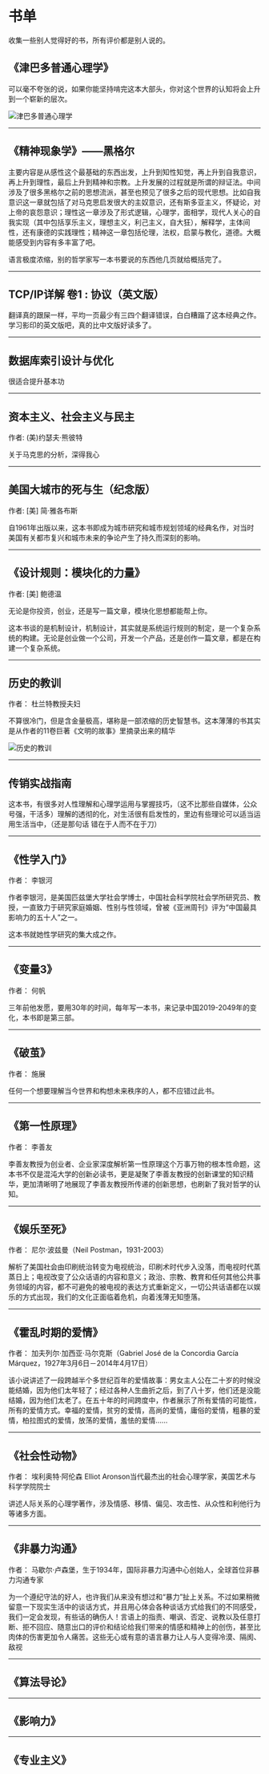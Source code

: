 # 书单

收集一些别人觉得好的书，所有评价都是别人说的。

## 《津巴多普通心理学》

可以毫不夸张的说，如果你能坚持啃完这本大部头，你对这个世界的认知将会上升到一个崭新的层次。

![津巴多普通心理学](./images/jbdptxlx.png)

---

## 《精神现象学》——黑格尔

主要内容是从感性这个最基础的东西出发，上升到知性知觉，再上升到自我意识，再上升到理性，最后上升到精神和宗教。上升发展的过程就是所谓的辩证法。中间涉及了很多黑格尔之前的思想流派，甚至也预见了很多之后的现代思想。比如自我意识这一章就包括了对马克思启发很大的主奴意识，还有斯多亚主义，怀疑论，对上帝的哀怨意识；理性这一章涉及了形式逻辑，心理学，面相学，现代人关心的自我实现（其中包括享乐主义，理想主义，利己主义，自大狂），解释学，主体间性，还有康德的实践理性；精神这一章包括伦理，法权，启蒙与教化，道德。大概能感受到内容有多丰富了吧。

语言极度浓缩，别的哲学家写一本书要说的东西他几页就给概括完了。

---

## TCP/IP详解 卷1 : 协议（英文版）

翻译真的跟屎一样，平均一页最少有三四个翻译错误，白白糟蹋了这本经典之作。学习影印的英文版吧，真的比中文版好读多了。

---

## 数据库索引设计与优化

很适合提升基本功

---

## 资本主义、社会主义与民主

作者: (美)约瑟夫·熊彼特

关于马克思的分析，深得我心

---

## 美国大城市的死与生（纪念版）

作者:  [美] 简·雅各布斯

自1961年出版以来，这本书即成为城市研究和城市规划领域的经典名作，对当时美国有关都市复兴和城市未来的争论产生了持久而深刻的影响。

---

## 《设计规则：模块化的力量》

作者:  [美] 鲍德温

无论是你投资，创业，还是写一篇文章，模块化思想都能帮上你。

这本书谈的是机制设计，机制设计，其实就是系统运行规则的制定，是一个复杂系统的构建。无论是创业做一个公司，开发一个产品，还是创作一篇文章，都是在构建一个复杂系统。

---

## 历史的教训

作者： 杜兰特教授夫妇

不算很冷门，但是含金量极高，堪称是一部浓缩的历史智慧书。这本薄薄的书其实是从作者的11卷巨著《文明的故事》里摘录出来的精华

![历史的教训](./images/lsdjx.png)

---

## 传销实战指南

这本书，有很多对人性理解和心理学运用与掌握技巧，（这不比那些自媒体，公众号强，干活多）理解的透彻的化，对生活很有启发性的，里边有些理论可以适当运用生活当中，（还是那句话 错在于人而不在于刀）

---

## 《性学入门》

作者： 李银河

作者李银河，是美国匹兹堡大学社会学博士，中国社会科学院社会学所研究员、教授，一直致力于研究家庭婚姻、性别与性领域，曾被《亚洲周刊》评为“中国最具影响力的五十人”之一。

这本书就她性学研究的集大成之作。

---

## 《变量3》

作者： 何帆

三年前他发愿，要用30年的时间，每年写一本书，来记录中国2019-2049年的变化，本书即是第三部。

---

## 《破茧》

作者： 施展

任何一个想要理解当今世界和构想未来秩序的人，都不应错过此书。

---

## 《第一性原理》

作者： 李善友

李善友教授为创业者、企业家深度解析第一性原理这个万事万物的根本性命题，这本书不仅是混沌大学的创新必读书，更是凝聚了李善友教授的创新课堂的知识精华，更加清晰明了地展现了李善友教授所传递的创新思想，也刷新了我对哲学的认知。

---

## 《娱乐至死》

作者： 尼尔·波兹曼（Neil Postman，1931-2003）

解析了美国社会由印刷统治转变为电视统治，印刷术时代步入没落，而电视时代蒸蒸日上；电视改变了公众话语的内容和意义；政治、宗教、教育和任何其他公共事务领域的内容，都不可避免的被电视的表达方式重新定义，一切公共话语都在以娱乐的方式出现，我们的文化正面临着危机，向着浅薄无知堕落。

---

## 《霍乱时期的爱情》

作者： 加夫列尔·加西亚·马尔克斯（Gabriel José de la Concordia García Márquez，1927年3月6日－2014年4月17日）

该小说讲述了一段跨越半个多世纪百年的爱情故事：男女主人公在二十岁的时候没能结婚，因为他们太年轻了；经过各种人生曲折之后，到了八十岁，他们还是没能结婚，因为他们太老了。在五十年的时间跨度中，作者展示了所有爱情的可能性，所有的爱情方式。幸福的爱情，贫穷的爱情，高尚的爱情，庸俗的爱情，粗暴的爱情，柏拉图式的爱情，放荡的爱情，羞怯的爱情……

---

## 《社会性动物》

作者： 埃利奥特·阿伦森 Elliot Aronson当代最杰出的社会心理学家，美国艺术与科学学院院士

讲述人际关系的心理学著作，涉及情感、移情、偏见、攻击性、从众性和利他行为等诸多方面。

---

## 《非暴力沟通》

作者： 马歇尔·卢森堡，生于1934年，国际非暴力沟通中心创始人，全球首位非暴力沟通专家

为一个遵纪守法的好人，也许我们从来没有想过和“暴力”扯上关系。不过如果稍微留意一下现实生活中的谈话方式，并且用心体会各种谈话方式给我们的不同感受，我们一定会发现，有些话的确伤人！言语上的指责、嘲讽、否定、说教以及任意打断、拒不回应、随意出口的评价和结论给我们带来的情感和精神上的创伤，甚至比肉体的伤害更加令人痛苦。这些无心或有意的语言暴力让人与人变得冷漠、隔阂、敌视

---

## 《算法导论》

---

## 《影响力》

---

## 《专业主义》

